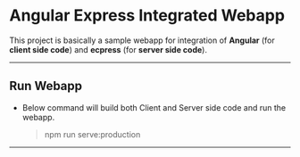 # Angular Express Integrated Webapp

This project is basically a sample webapp for integration of **Angular** (for **client side code**) and **ecpress** (for **server side code**). 

---

## Run Webapp 
-   Below command will build both Client and Server side code and run the webapp. 
    >   npm run serve:production 

---